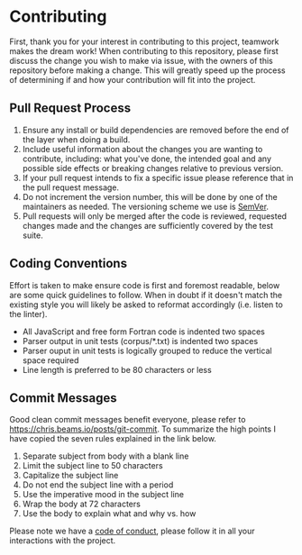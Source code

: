 # Contributing

First, thank you for your interest in contributing to this project, teamwork makes the dream work! When contributing
to this repository, please first discuss the change you wish to make via issue, with the owners of this repository
before making a change. This will greatly speed up the process of determining if and how your contribution will fit
into the project.

## Pull Request Process

1. Ensure any install or build dependencies are removed before the end of the layer when doing a
   build.
2. Include useful information about the changes you are wanting to contribute, including: what you've done, the
   intended goal and any possible side effects or breaking changes relative to previous version.
3. If your pull request intends to fix a specific issue please reference that in the pull request message.
4. Do not increment the version number, this will be done by one of the maintainers as needed. The versioning scheme
   we use is [SemVer](http://semver.org/).
5. Pull requests will only be merged after the code is reviewed, requested changes made and the changes are sufficiently
   covered by the test suite.

## Coding Conventions

Effort is taken to make ensure code is first and foremost readable, below are some quick guidelines to follow. When in
doubt if it doesn't match the existing style you will likely be asked to reformat accordingly (i.e. listen to the linter).
  * All JavaScript and free form Fortran code is indented two spaces
  * Parser output in unit tests (corpus/\*.txt) is indented two spaces
  * Parser ouput in unit tests is logically grouped to reduce the vertical space required
  * Line length is preferred to be 80 characters or less

## Commit Messages

Good clean commit messages benefit everyone, please refer to https://chris.beams.io/posts/git-commit. To summarize
the high points I have copied the seven rules explained in the link below.

1. Separate subject from body with a blank line
2. Limit the subject line to 50 characters
3. Capitalize the subject line
4. Do not end the subject line with a period
5. Use the imperative mood in the subject line
6. Wrap the body at 72 characters
7. Use the body to explain what and why vs. how


Please note we have a [code of conduct](CODE_OF_CONDUCT.md), please follow it in all your interactions with the
project.
